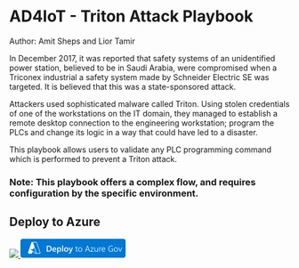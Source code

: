 # AD4IoT - Triton Attack Playbook
Author: Amit Sheps and Lior Tamir

In December 2017, it was reported that safety systems of an unidentified power station, believed to be in Saudi Arabia, were compromised when a Triconex industrial a safety system made by Schneider Electric SE was targeted. It is believed that this was a state-sponsored attack. 

Attackers used sophisticated malware called Triton. Using stolen credentials of one of the workstations on the IT domain, they managed to establish a remote desktop connection to the engineering workstation; program the PLCs and change its logic in a way that could have led to a disaster.

This playbook allows users to validate any PLC programming command which is performed to prevent a Triton attack.   

### Note: This playbook offers a complex flow, and requires configuration by the specific environment.


## Deploy to Azure
<a href="https://portal.azure.com/#create/Microsoft.Template/uri/https%3A%2F%2Fraw.githubusercontent.com%2FAzure%2FAzure-Sentinel%2Fmaster%2FPlaybooks%2FAD4IoT-TritonDetectionAndResponse%2Fazuredeploy.json" target="_blank">
    <img src="https://aka.ms/deploytoazurebutton""/>
</a>
<a href="https://portal.azure.com/#create/Microsoft.Template/uri/https%3A%2F%2Fraw.githubusercontent.com%2FAzure%2FAzure-Sentinel%2Fmaster%2FPlaybooks%2FAD4IoT-TritonDetectionAndResponse%2Fazuredeploy.json"_blank">
<img src="https://raw.githubusercontent.com/Azure/azure-quickstart-templates/master/1-CONTRIBUTION-GUIDE/images/deploytoazuregov.png"/>
</a>

